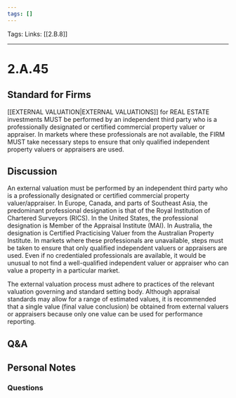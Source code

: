 ```yaml
---
tags: []
---
```

Tags: 
Links: [[2.B.8]]
___
# 2.A.45
## Standard for Firms
[[EXTERNAL VALUATION|EXTERNAL VALUATIONS]] for REAL ESTATE investments MUST be performed by an independent third party who is a professionally designated or certified commercial property valuer or appraiser. In markets where these professionals are not available, the FIRM MUST take necessary steps to ensure that only qualified independent property valuers or appraisers are used.
## Discussion
An external valuation must be performed by an independent third party who is a professionally designated or certified commercial property valuer/appraiser. In Europe, Canada, and parts of Southeast Asia, the predominant professional designation is that of the Royal Institution of Chartered Surveyors (RICS). In the United States, the professional designation is Member of the Appraisal Institute (MAI). In Australia, the designation is Certified Practicising Valuer from the Australian Property Institute. In markets where these professionals are unavailable, steps must be taken to ensure that only qualified independent valuers or appraisers are used. Even if no credentialed professionals are available, it would be unusual to not find a well-qualified independent valuer or appraiser who can value a property in a particular market.

The external valuation process must adhere to practices of the relevant valuation governing and standard setting body. Although appraisal standards may allow for a range of estimated values, it is recommended that a single value (final value conclusion) be obtained from external valuers or appraisers because only one value can be used for performance reporting.
## Q&A

## Personal Notes

### Questions